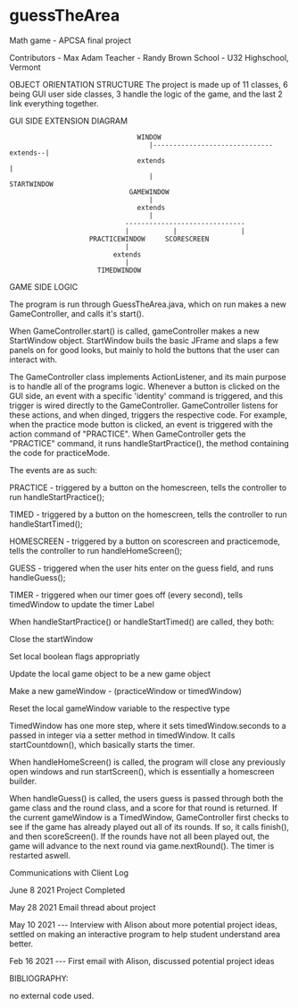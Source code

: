 # guessTheArea
Math game - APCSA final project

Contributors - Max Adam
Teacher - Randy Brown 
School - U32 Highschool, Vermont


OBJECT ORIENTATION STRUCTURE 
The project is made up of 11 classes, 6 being GUI user side classes, 3 handle the logic of the game, and the last 2 link everything together. 

GUI SIDE EXTENSION DIAGRAM
                                  
                                    WINDOW 
                                       |------------------------------ extends--|
                                    extends                                     |
                                       |                                   STARTWINDOW
                                  GAMEWINDOW 
                                       |
                                    extends
                                       |
                                 ------------------------------
                                 |           |                |
                        PRACTICEWINDOW     SCORESCREEN
                                 |
                              extends
                                 |
                          TIMEDWINDOW
                         
GAME SIDE LOGIC

The program is run through GuessTheArea.java, which on run makes a new GameController, and calls it's start().

When GameController.start() is called, gameController makes a new StartWindow object. StartWindow buils the basic JFrame and slaps a few panels on for good looks, but mainly to hold the buttons that the user can interact with.

The GameController class implements ActionListener, and its main purpose is to handle all of the programs logic. Whenever a button is clicked on the GUI side, an event with a specific 'identity' command is triggered, and this trigger is wired directly to the GameController. GameController listens for these actions, and when dinged, triggers the respective code. For example, when the practice mode button is clicked, an event is triggered with the action command of "PRACTICE". When GameController gets the "PRACTICE" command, it runs handleStartPractice(), the method containing the code for practiceMode. 

The events are as such:

PRACTICE - triggered by a button on the homescreen, tells the controller to run handleStartPractice();

TIMED -  triggered by a button on the homescreen, tells the controller to run handleStartTimed();

HOMESCREEN - triggered by a button on scorescreen and practicemode, tells the controller to run handleHomeScreen();

GUESS - triggered when the user hits enter on the guess field, and runs handleGuess();

TIMER - triggered when our timer goes off (every second), tells timedWindow to update the timer Label



When handleStartPractice() or handleStartTimed() are called, they both: 

Close the startWindow

Set local boolean flags appropriatly

Update the local game object to be a new game object

Make a new gameWindow - (practiceWindow or timedWindow)

Reset the local gameWindow variable to the respective type

TimedWindow has one more step, where it sets timedWindow.seconds to a passed in integer via a setter method in timedWindow. It calls startCountdown(), which basically starts the timer. 



When handleHomeScreen() is called, the program will close any previously open windows and run startScreen(), which is essentially a homescreen builder. 



When handleGuess() is called, the users guess is passed through both the game class and the round class, and a score for that round is returned. If the current gameWindow is a TimedWindow, GameController first checks to see if the game has already played out all of its rounds. If so, it calls finish(), and then scoreScreen().
If the rounds have not all been played out, the game will advance to the next round via game.nextRound(). The timer is restarted aswell.


Communications with Client Log

June 8 2021 Project Completed

May 28 2021 Email thread about project

May 10 2021 --- Interview with Alison about more potential project ideas, settled on making an interactive program to help student understand area better. 

Feb 16 2021 --- First email with Alison, discussed potential project ideas

BIBLIOGRAPHY:

no external code used. 




